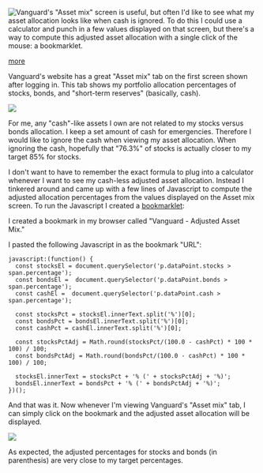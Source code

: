 
<!-- Copyright 2019 Phil Thompson. All Rights Reserved.  As noted in the License section of this repository's readme.md file, this file and its corresponding public HTML file, and all other articles and article files, are distributed under traditional copyright.  The repository source code and other non-article files are distributed under the MIT license. -->

[//]: # (gen-title: Vanguard Adjusted Asset Mix Bookmarklet)

[//]: # (gen-title-url: Vanguard-Adjusted-Asset-Mix-Bookmarklet)

[//]: # (gen-keywords: how to, vanguard, adjusted, custom, asset, mix, allocation, javascript, bookmarklet)

[//]: # (gen-description: Create a bookmarklet to display a customized asset mix on Vanguard.)

[//]: # (gen-meta-end)

<a href="${THIS_ARTICLE}"><img style="float: left" class="width-resp-50-100" src="${SITE_ROOT_REL}/img/20190103.jpg"/></a> Vanguard's "Asset mix" screen is useful, but often I'd like to see what my asset allocation looks like when cash is ignored.  To do this I could use a calculator and punch in a few values displayed on that screen, but there's a way to compute this adjusted asset allocation with a single click of the mouse: a bookmarklet.

[more](more://)

Vanguard's website has a great "Asset mix" tab on the first screen shown after logging in.  This tab shows my portfolio allocation percentages of stocks, bonds, and "short-term reserves" (basically, cash).

<img class="width-100 center-block" src="${SITE_ROOT_REL}/img/20190103-mix.jpg"/>

For me, any "cash"-like assets I own are not related to my stocks versus bonds allocation.  I keep a set amount of cash for emergencies.  Therefore I would like to ignore the cash when viewing my asset allocation.  When ignoring the cash, hopefully that "76.3%" of stocks is actually closer to my target 85% for stocks.

I don't want to have to remember the exact formula to plug into a calculator whenever I want to see my cash-less adjusted asset allocation.  Instead I tinkered around and came up with a few lines of Javascript to compute the adjusted allocation percentages from the values displayed on the Asset mix screen.  To run the Javascript I created a <a target="_blank" href="https://en.wikipedia.org/wiki/Bookmarklet">bookmarklet</a>:

I created a bookmark in my browser called "Vanguard - Adjusted Asset Mix." 

I pasted the following Javascript in as the bookmark "URL":

	javascript:(function() {
	  const stocksEl = document.querySelector('p.dataPoint.stocks > span.percentage');
	  const bondsEl =  document.querySelector('p.dataPoint.bonds > span.percentage');
	  const cashEl =  document.querySelector('p.dataPoint.cash > span.percentage');
	
	  const stocksPct = stocksEl.innerText.split('%')[0];
	  const bondsPct = bondsEl.innerText.split('%')[0];
	  const cashPct = cashEl.innerText.split('%')[0];
	
	  const stocksPctAdj = Math.round(stocksPct/(100.0 - cashPct) * 100 * 100) / 100;
	  const bondsPctAdj = Math.round(bondsPct/(100.0 - cashPct) * 100 * 100) / 100;
	
	  stocksEl.innerText = stocksPct + '% (' + stocksPctAdj + '%)';
	  bondsEl.innerText = bondsPct + '% (' + bondsPctAdj + '%)';
	})();

And that was it.  Now whenever I'm viewing Vanguard's "Asset mix" tab, I can simply click on the bookmark and the adjusted asset allocation will be displayed.

<img class="width-100 center-block" src="${SITE_ROOT_REL}/img/20190103-adj.jpg"/>

As expected, the adjusted percentages for stocks and bonds (in parenthesis) are very close to my target percentages.
